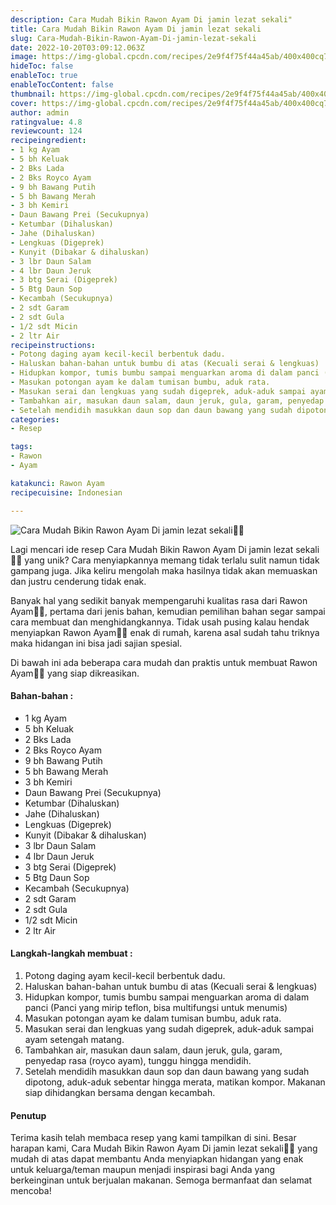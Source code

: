 ```yaml
---
description: Cara Mudah Bikin Rawon Ayam Di jamin lezat sekali"
title: Cara Mudah Bikin Rawon Ayam Di jamin lezat sekali
slug: Cara-Mudah-Bikin-Rawon-Ayam-Di-jamin-lezat-sekali
date: 2022-10-20T03:09:12.063Z
image: https://img-global.cpcdn.com/recipes/2e9f4f75f44a45ab/400x400cq70/photo.jpg
hideToc: false
enableToc: true
enableTocContent: false
thumbnail: https://img-global.cpcdn.com/recipes/2e9f4f75f44a45ab/400x400cq70/photo.jpg
cover: https://img-global.cpcdn.com/recipes/2e9f4f75f44a45ab/400x400cq70/photo.jpg
author: admin
ratingvalue: 4.8
reviewcount: 124
recipeingredient:
- 1 kg Ayam
- 5 bh Keluak
- 2 Bks Lada
- 2 Bks Royco Ayam
- 9 bh Bawang Putih
- 5 bh Bawang Merah
- 3 bh Kemiri
- Daun Bawang Prei (Secukupnya)
- Ketumbar (Dihaluskan)
- Jahe (Dihaluskan)
- Lengkuas (Digeprek)
- Kunyit (Dibakar & dihaluskan)
- 3 lbr Daun Salam
- 4 lbr Daun Jeruk
- 3 btg Serai (Digeprek)
- 5 Btg Daun Sop
- Kecambah (Secukupnya)
- 2 sdt Garam
- 2 sdt Gula
- 1/2 sdt Micin
- 2 ltr Air
recipeinstructions:
- Potong daging ayam kecil-kecil berbentuk dadu.
- Haluskan bahan-bahan untuk bumbu di atas (Kecuali serai & lengkuas)
- Hidupkan kompor, tumis bumbu sampai menguarkan aroma di dalam panci (Panci yang mirip teflon, bisa multifungsi untuk menumis)
- Masukan potongan ayam ke dalam tumisan bumbu, aduk rata.
- Masukan serai dan lengkuas yang sudah digeprek, aduk-aduk sampai ayam setengah matang.
- Tambahkan air, masukan daun salam, daun jeruk, gula, garam, penyedap rasa (royco ayam), tunggu hingga mendidih.
- Setelah mendidih masukkan daun sop dan daun bawang yang sudah dipotong, aduk-aduk sebentar hingga merata, matikan kompor. Makanan siap dihidangkan bersama dengan kecambah.
categories:
- Resep

tags:
- Rawon
- Ayam

katakunci: Rawon Ayam
recipecuisine: Indonesian

---
```


![Cara Mudah Bikin Rawon Ayam Di jamin lezat sekali👩‍🍳](https://img-global.cpcdn.com/recipes/2e9f4f75f44a45ab/400x400cq70/photo.jpg)

Lagi mencari ide resep Cara Mudah Bikin Rawon Ayam Di jamin lezat sekali👩‍🍳 yang unik? Cara menyiapkannya memang tidak terlalu sulit namun tidak gampang juga. Jika keliru mengolah maka hasilnya tidak akan memuaskan dan justru cenderung tidak enak.

Banyak hal yang sedikit banyak mempengaruhi kualitas rasa dari Rawon Ayam👩‍🍳, pertama dari jenis bahan, kemudian pemilihan bahan segar sampai cara membuat dan menghidangkannya. Tidak usah pusing kalau hendak menyiapkan Rawon Ayam👩‍🍳 enak di rumah, karena asal sudah tahu triknya maka hidangan ini bisa jadi sajian spesial.

Di bawah ini ada beberapa cara mudah dan praktis untuk membuat Rawon Ayam👩‍🍳 yang siap dikreasikan.

<!--inarticleads1-->

#### Bahan-bahan :

- 1 kg Ayam
- 5 bh Keluak
- 2 Bks Lada
- 2 Bks Royco Ayam
- 9 bh Bawang Putih
- 5 bh Bawang Merah
- 3 bh Kemiri
- Daun Bawang Prei (Secukupnya)
- Ketumbar (Dihaluskan)
- Jahe (Dihaluskan)
- Lengkuas (Digeprek)
- Kunyit (Dibakar & dihaluskan)
- 3 lbr Daun Salam
- 4 lbr Daun Jeruk
- 3 btg Serai (Digeprek)
- 5 Btg Daun Sop
- Kecambah (Secukupnya)
- 2 sdt Garam
- 2 sdt Gula
- 1/2 sdt Micin
- 2 ltr Air

<!--inarticleads2-->

#### Langkah-langkah membuat :

1. Potong daging ayam kecil-kecil berbentuk dadu.
1. Haluskan bahan-bahan untuk bumbu di atas (Kecuali serai & lengkuas)
1. Hidupkan kompor, tumis bumbu sampai menguarkan aroma di dalam panci (Panci yang mirip teflon, bisa multifungsi untuk menumis)
1. Masukan potongan ayam ke dalam tumisan bumbu, aduk rata.
1. Masukan serai dan lengkuas yang sudah digeprek, aduk-aduk sampai ayam setengah matang.
1. Tambahkan air, masukan daun salam, daun jeruk, gula, garam, penyedap rasa (royco ayam), tunggu hingga mendidih.
1. Setelah mendidih masukkan daun sop dan daun bawang yang sudah dipotong, aduk-aduk sebentar hingga merata, matikan kompor. Makanan siap dihidangkan bersama dengan kecambah.

#### Penutup

Terima kasih telah membaca resep yang kami tampilkan di sini. Besar harapan kami, Cara Mudah Bikin Rawon Ayam Di jamin lezat sekali👩‍🍳 yang mudah di atas dapat membantu Anda menyiapkan hidangan yang enak untuk keluarga/teman maupun menjadi inspirasi bagi Anda yang berkeinginan untuk berjualan makanan. Semoga bermanfaat dan selamat mencoba!